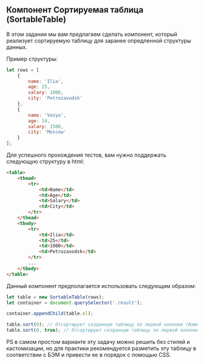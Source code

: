 ## Компонент Сортируемая таблица (SortableTable) ##

В этом задании мы вам предлагаем сделать компонент, который реализует
сортируемую таблицу для заранее опредленной структуры данных.

Пример структуры:
```js
let rows = [
    {
        name: 'Ilia',
        age: 25,
        salary: 1000,
        city: 'Petrozavodsk'
    },
    {
        name: 'Vasya',
        age: 14,
        salary: 1500,
        city: 'Moscow'
    }
];
```

Для успешного прохождения тестов, вам нужно поддержать следующую структуру в html:
```html
<table>
    <thead>
        <tr>
            <td>Name</td>
            <td>Age</td>
            <td>Salary</td>
            <td>City</td>
        </tr>
    </thead>
    <tbody>
        <tr>
            <td>Ilia</td>
            <td>25</td>
            <td>1000</td>
            <td>Petrozavodsk</td>
        </tr>
        ...
    </tbody>
</table>
```

Данный компонент предполагается использовать следующим образом:
```js
let table = new SortableTable(rows);
let container = document.querySelector('.result');

container.appendChild(table.el);

table.sort(0); // Отсортирует созданную таблицу по первой колонке (Name)
table.sort(0, true); // Отсортирует созданную таблицу по первой колонке (Name) в обратном порядке
```

PS в самом простом варианте эту задачу можно решить без стилей и кастомизации,
но для практики рекомендуется разметить эту таблицу в соответствии с БЭМ и
привести ее в порядок с помощью CSS.
